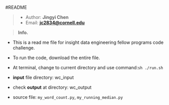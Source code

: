 #README
>* Author: **Jingyi Chen**
>* Email: **jc2834@cornell.edu**

>**Info.**

* This is a read me file for insight data engineering fellow programs code challenge.
* To run the code, download the entire file.
* At terminal, change to current directory and use command:```sh ./run.sh ```
* **input** file directory: wc_input
* check **output** at directory: wc_output

* source file: ```my_word_count.py```, ```my_running_median.py```
